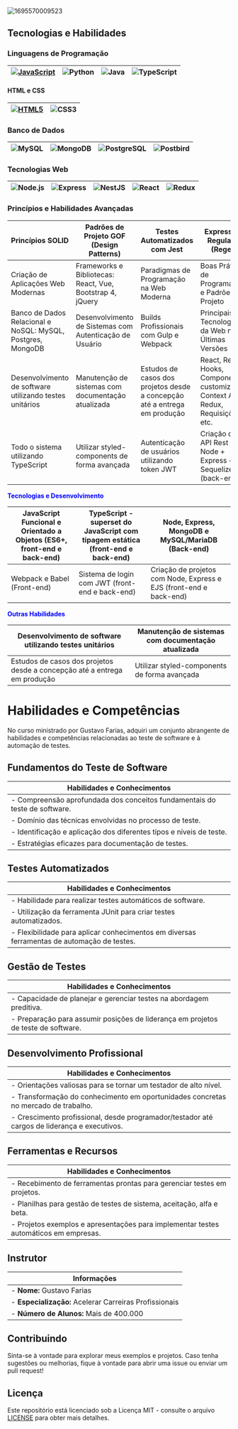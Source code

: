 ![1695570009523](https://github.com/Mertonlucas/SiteJur-dico/assets/126838077/b3586167-b929-45ea-9262-3949d71f82e5)



## Tecnologias e Habilidades

### Linguagens de Programação

| <a href="https://github.com/Mertonlucas/FUNDAMENTOS-JS" target="_blank"><img src="https://img.shields.io/badge/JavaScript-%23F7DF1E?logo=javascript&logoColor=black&style=for-the-badge&labelColor=F7DF1E&scale=0.8" alt="JavaScript"></a> | <img src="https://img.shields.io/badge/Python-%233776AB?logo=python&logoColor=white&style=for-the-badge&labelColor=3776AB&scale=0.8" alt="Python"> | <img src="https://img.shields.io/badge/Java-%23ED8B00?logo=java&logoColor=white&style=for-the-badge&labelColor=ED8B00&scale=0.8" alt="Java"> | <img src="https://img.shields.io/badge/TypeScript-%233178C6?logo=typescript&logoColor=white&style=for-the-badge&labelColor=3178C6&scale=0.8" alt="TypeScript"> |
| --- | --- | --- | --- |

#### HTML e CSS

| <a href="https://github.com/Mertonlucas/FUNDAMENTOS.HTML" target="_blank"><img src="https://img.shields.io/badge/HTML5-%23E34F26?logo=html5&logoColor=white&style=for-the-badge&labelColor=E34F26&scale=0.8" alt="HTML5"></a> | <img src="https://img.shields.io/badge/CSS3-%231572B6?logo=css3&logoColor=white&style=for-the-badge&labelColor=1572B6&scale=0.8" alt="CSS3"> |
| --- | --- |

### Banco de Dados

| <img src="https://img.shields.io/badge/MySQL-%234479A1?logo=mysql&logoColor=white&style=for-the-badge&labelColor=4479A1&scale=0.8" alt="MySQL"> | <img src="https://img.shields.io/badge/MongoDB-%2347A248?logo=mongodb&logoColor=white&style=for-the-badge&labelColor=47A248&scale=0.8" alt="MongoDB"> | <img src="https://img.shields.io/badge/PostgreSQL-%23336791?logo=postgresql&logoColor=white&style=for-the-badge&labelColor=336791&scale=0.8" alt="PostgreSQL"> | <img src="https://img.shields.io/badge/Postbird-%23336791?logo=postbird&logoColor=white&style=for-the-badge&labelColor=336791&scale=0.8" alt="Postbird"> |
| --- | --- | --- | --- |

### Tecnologias Web

| <img src="https://img.shields.io/badge/Node.js-%23339933?logo=node.js&logoColor=white&style=for-the-badge&labelColor=339933&scale=0.8" alt="Node.js"> | <img src="https://img.shields.io/badge/Express-%23000000?logo=express&logoColor=white&style=for-the-badge&labelColor=000000&scale=0.8" alt="Express"> | <img src="https://img.shields.io/badge/NestJS-%23E0234E?logo=nestjs&logoColor=white&style=for-the-badge&labelColor=E0234E&scale=0.8" alt="NestJS"> | <img src="https://img.shields.io/badge/React-%2361DAFB?logo=react&logoColor=black&style=for-the-badge&labelColor=61DAFB&scale=0.8" alt="React"> | <img src="https://img.shields.io/badge/Redux-%23764ABC?logo=redux&logoColor=white&style=for-the-badge&labelColor=764ABC&scale=0.8" alt="Redux"> |
| --- | --- | --- | --- | --- |



### Princípios e Habilidades Avançadas

| Princípios SOLID | Padrões de Projeto GOF (Design Patterns) | Testes Automatizados com Jest | Expressões Regulares (Regex) | Sistema de Autenticação com Session e JWT |
| --- | --- | --- | --- | --- |
| Criação de Aplicações Web Modernas | Frameworks e Bibliotecas: React, Vue, Bootstrap 4, jQuery | Paradigmas de Programação na Web Moderna | Boas Práticas de Programação e Padrões de Projeto | Desenvolvimento Fullstack: Frontend e Backend |
| Banco de Dados Relacional e NoSQL: MySQL, Postgres, MongoDB | Desenvolvimento de Sistemas com Autenticação de Usuário | Builds Profissionais com Gulp e Webpack | Principais Tecnologias da Web nas Últimas Versões | Desenvolvimento de Aplicações com Angular 9 |
| Desenvolvimento de software utilizando testes unitários | Manutenção de sistemas com documentação atualizada | Estudos de casos dos projetos desde a concepção até a entrega em produção | React, React Hooks, Componentes customizados, Context API, Redux, Requisições e etc. | Testes unitários utilizando TDD (Desenvolvimento Orientado a Testes) |
| Todo o sistema utilizando TypeScript | Utilizar styled-components de forma avançada | Autenticação de usuários utilizando token JWT | Criação de API Rest com Node + Express + Sequelize (back-end) | Sistema de login com session (front-end e back-end) |


<font color="blue">**Tecnologias e Desenvolvimento**</font>

| JavaScript Funcional e Orientado a Objetos (ES6+, front-end e back-end) | TypeScript - superset do JavaScript com tipagem estática (front-end e back-end) | Node, Express, MongoDB e MySQL/MariaDB (Back-end) |
| --- | --- | --- |
| Webpack e Babel (Front-end) | Sistema de login com JWT (front-end e back-end) | Criação de projetos com Node, Express e EJS (front-end e back-end) | Configuração de um servidor Linux para Deploy (Ubuntu Server) | Configurações de segurança para o servidor (SSH e TLS - Https) | Utilização de noSQL com mongoose (MongoDB) | Utilização de SQL com sequelize (MySQL e MariaDB) | React JS com React Hooks + Redux com Redux Saga (front-end) | Princípios da programação orientada a objetos | Testes automatizados com o Jest | Expressões Regulares | Padrões de projeto GOF - Design Pattern | NestJS + Strapi + PostgreSQL (com CSR, SSR, SSG e ISR) | HTML5 e CSS3 | 

<font color="blue">**Outras Habilidades**</font>

| Desenvolvimento de software utilizando testes unitários | Manutenção de sistemas com documentação atualizada |
| --- | --- |
| Estudos de casos dos projetos desde a concepção até a entrega em produção | Utilizar styled-components de forma avançada |

# Habilidades e Competências

No curso ministrado por Gustavo Farias, adquiri um conjunto abrangente de habilidades e competências relacionadas ao teste de software e à automação de testes.

## Fundamentos do Teste de Software

| Habilidades e Conhecimentos |
| --- |
| - Compreensão aprofundada dos conceitos fundamentais do teste de software. |
| - Domínio das técnicas envolvidas no processo de teste. |
| - Identificação e aplicação dos diferentes tipos e níveis de teste. |
| - Estratégias eficazes para documentação de testes. |

## Testes Automatizados

| Habilidades e Conhecimentos |
| --- |
| - Habilidade para realizar testes automáticos de software. |
| - Utilização da ferramenta JUnit para criar testes automatizados. |
| - Flexibilidade para aplicar conhecimentos em diversas ferramentas de automação de testes. |

## Gestão de Testes

| Habilidades e Conhecimentos |
| --- |
| - Capacidade de planejar e gerenciar testes na abordagem preditiva. |
| - Preparação para assumir posições de liderança em projetos de teste de software. |

## Desenvolvimento Profissional

| Habilidades e Conhecimentos |
| --- |
| - Orientações valiosas para se tornar um testador de alto nível. |
| - Transformação do conhecimento em oportunidades concretas no mercado de trabalho. |
| - Crescimento profissional, desde programador/testador até cargos de liderança e executivos. |

## Ferramentas e Recursos

| Habilidades e Conhecimentos |
| --- |
| - Recebimento de ferramentas prontas para gerenciar testes em projetos. |
| - Planilhas para gestão de testes de sistema, aceitação, alfa e beta. |
| - Projetos exemplos e apresentações para implementar testes automáticos em empresas. |

## Instrutor

| Informações |
| --- |
| - **Nome:** Gustavo Farias |
| - **Especialização:** Acelerar Carreiras Profissionais |
| - **Número de Alunos:** Mais de 400.000 |


## Contribuindo

Sinta-se à vontade para explorar meus exemplos e projetos. Caso tenha sugestões ou melhorias, fique à vontade para abrir uma issue ou enviar um pull request!

## Licença

Este repositório está licenciado sob a Licença MIT - consulte o arquivo [LICENSE](LICENSE) para obter mais detalhes.
